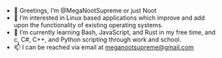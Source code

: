 - 👋 Greetings, I’m @MegaNootSupreme or just Noot
- 👀 I’m interested in Linux based applications which improve and add upon the functionality of existing operating systems.
- 🌱 I’m currently learning Bash, JavaScript, and Rust in my free time, and c, C#, C++, and Python scripting through work and school.
- 📫 I can be reached via email at meganootsupreme@gmail.com 

<!---
MegaNootSupreme/MegaNootSupreme is a ✨ special ✨ repository because its `README.md` (this file) appears on your GitHub profile.
You can click the Preview link to take a look at your changes.
--->
